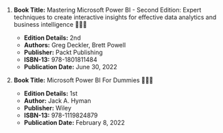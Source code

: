 1. **Book Title:** Mastering Microsoft Power BI - Second Edition: Expert techniques to create interactive insights for effective data analytics and business intelligence 📒🔐✅
   - **Edition Details:** 2nd
   - **Authors:** Greg Deckler, Brett Powell
   - **Publisher:** Packt Publishing
   - **ISBN-13:** 978-1801811484
   - **Publication Date:** June 30, 2022

2. **Book Title:** Microsoft Power BI For Dummies 📒🔐✅
   - **Edition Details:** 1st
   - **Author:** Jack A. Hyman
   - **Publisher:** Wiley
   - **ISBN-13:** 978-1119824879
   - **Publication Date:** February 8, 2022

